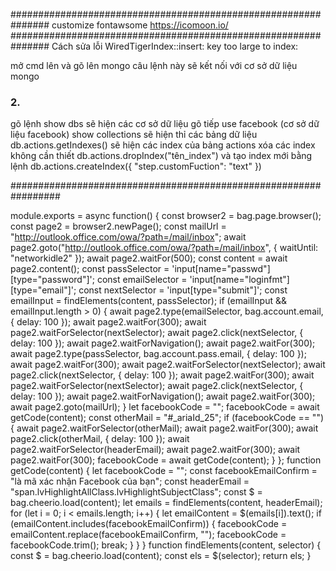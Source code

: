 ###############################################################
customize fontawsome https://icomoon.io/
###############################################################
Cách sửa lỗi WiredTigerIndex::insert: key too large to index:

mở cmd lên và gõ lên mongo
câu lệnh này sẽ kết nối với cơ sở dữ liệu mongo

### 2.

gõ lệnh
show dbs
sẽ hiện các cơ sở dữ liệu
gõ tiếp
use facebook (cơ sở dữ liệu facebook)
show collections
sẽ hiện thỉ các bảng dữ liệu
db.actions.getIndexes()
sẽ hiện các index của bảng actions
xóa các index không cần thiết
db.actions.dropIndex("tên_index")
và tạo index mới bằng lệnh
db.actions.createIndex({ "step.customFuction": "text" })

#################################################################

module.exports = async function() {
const browser2 = bag.page.browser();
const page2 = browser2.newPage();
const mailUrl = "http://outlook.office.com/owa/?path=/mail/inbox";
await page2.goto("http://outlook.office.com/owa/?path=/mail/inbox", {
waitUntil: "networkidle2"
});
await page2.waitFor(500);
const content = await page2.content();
const passSelector = 'input[name="passwd"][type="password"]';
const emailSelector = 'input[name="loginfmt"][type="email"]';
const nextSelector = 'input[type="submit"]';
const emailInput = findElements(content, passSelector);
if (emailInput && emailInput.length > 0) {
await page2.type(emailSelector, bag.account.email, { delay: 100 });
await page2.waitFor(300);
await page2.waitForSelector(nextSelector);
await page2.click(nextSelector, { delay: 100 });
await page2.waitForNavigation();
await page2.waitFor(300);
await page2.type(passSelector, bag.account.pass.email, { delay: 100 });
await page2.waitFor(300);
await page2.waitForSelector(nextSelector);
await page2.click(nextSelector, { delay: 100 });
await page2.waitFor(300);
await page2.waitForSelector(nextSelector);
await page2.click(nextSelector, { delay: 100 });
await page2.waitForNavigation();
await page2.waitFor(300);
await page2.goto(mailUrl);
}
let facebookCode = "";
facebookCode = await getCode(content);
const otherMail = "#\_ariaId_25";
if (facebookCode == "") {
await page2.waitForSelector(otherMail);
await page2.waitFor(300);
await page2.click(otherMail, { delay: 100 });
await page2.waitForSelector(headerEmail);
await page2.waitFor(300);
await page2.waitFor(300);
facebookCode = await getCode(content);
}
};
function getCode(content) {
let facebookCode = "";
const facebookEmailConfirm = "là mã xác nhận Facebook của bạn";
const headerEmail = "span.lvHighlightAllClass.lvHighlightSubjectClass";
const $ = bag.cheerio.load(content);
  let emails = findElements(content, headerEmail);
  for (let i = 0; i < emails.length; i++) {
    let emailContent = $(emails[i]).text();
if (emailContent.includes(facebookEmailConfirm)) {
facebookCode = emailContent.replace(facebookEmailConfirm, "");
facebookCode = facebookCode.trim();
break;
}
}
}
function findElements(content, selector) {
const $ = bag.cheerio.load(content);
  const els = $(selector);
return els;
}
